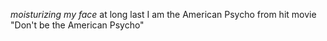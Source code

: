 *moisturizing my face* at long last I am the American Psycho from hit movie "Don't be the American Psycho"

